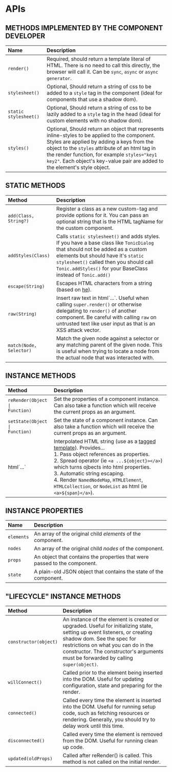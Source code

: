 # APIs

## METHODS IMPLEMENTED BY THE COMPONENT DEVELOPER

| Name | Description |
| :--- | :--- |
| `render()` | Required, should return a template literal of HTML. There is no need to call this directly, the browser will call it. Can be `sync`, `async` or `async generator`. |
| `stylesheet()` | Optional, Should return a string of css to be added to a `style` tag in the component (ideal for components that use a shadow dom). |
| `static stylesheet()` | Optional, Should return a string of css to be lazily added to a `style` tag in the head (ideal for custom elements with no shadow dom). |
| `styles()` | Optional, Should return an object that represents inline-styles to be applied to the component. Styles are applied by adding a keys from the object to the `styles` attribute of an html tag in the render function, for example `styles="key1 key2"`. Each object's key-value pair are added to the element's style object. |

## STATIC METHODS

| Method | Description |
| :--- | :--- |
| `add(Class, String?)` | Register a class as a new custom-tag and provide options for it. You can pass an optional string that is the HTML tagName for the custom component.|
| `addStyles(Class)` | Calls `static stylesheet()` and adds styles. If you have a base class like `TonicDialog` that should not be added as a custom elements but should have it's `static stylesheet()` called then you should call `Tonic.addStyles()` for your BaseClass instead of `Tonic.add()` |
| `escape(String)` | Escapes HTML characters from a string (based on [he][3]). |
| `raw(String)` | Insert raw text in html\`...\`. Useful when calling `super.render()` or otherwise delegating to `render()` of another component. Be careful with calling `raw` on untrusted text like user input as that is an XSS attack vector.
| `match(Node, Selector)` | Match the given node against a selector or any matching parent of the given node. This is useful when trying to locate a node from the actual node that was interacted with. |

## INSTANCE METHODS

| Method | Description |
| :--- | :--- |
| <code>reRender(Object &#124; Function)</code> | Set the properties of a component instance. Can also take a function which will receive the current props as an argument. |
| <code>setState(Object &#124; Function)</code> | Set the state of a component instance. Can also take a function which will receive the current props as an argument. |
| html\`...\` | Interpolated HTML string (use as a [tagged template][2]). Provides...<br/> 1. Pass object references as properties.<br/> 2. Spread operator (ie `<a ...${object}></a>`) which turns ojbects into html properties.<br/> 3. Automatic string escaping.<br/> 4. Render `NamedNodeMap`, `HTMLElement`, `HTMLCollection`, or `NodeList` as html (ie `<a>${span}</a>`).<br/>|

## INSTANCE PROPERTIES

| Name | Description |
| :--- | :--- |
| <code>elements</code> | An array of the original child *elements* of the component. |
| <code>nodes</code> | An array of the original child *nodes* of the component. |
| <code>props</code> | An object that contains the properties that were passed to the component. |
| <code>state</code> | A plain-old JSON object that contains the state of the component. |

## "LIFECYCLE" INSTANCE METHODS

| Method | Description |
| :--- | :--- |
| `constructor(object)` | An instance of the element is created or upgraded. Useful for initializing state, setting up event listeners, or creating shadow dom. See the spec for restrictions on what you can do in the constructor. The constructor's arguments must be forwarded by calling `super(object)`. |
| `willConnect()` | Called prior to the element being inserted into the DOM. Useful for updating configuration, state and preparing for the render. |
| `connected()` | Called every time the element is inserted into the DOM. Useful for running setup code, such as fetching resources or rendering. Generally, you should try to delay work until this time. |
| `disconnected()` | Called every time the element is removed from the DOM. Useful for running clean up code. |
| `updated(oldProps)` | Called after reRender() is called. This method is not called on the initial render. |

[1]:https://developers.google.com/web/fundamentals/web-components/customelements
[2]:https://developer.mozilla.org/en-US/docs/Web/JavaScript/Reference/Template_literals
[3]:https://github.com/mathiasbynens/he
